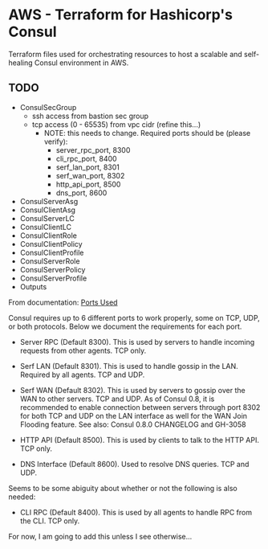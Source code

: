 # AWS - Terraform for Hashicorp's Consul

Terraform files used for orchestrating resources to host a scalable and self-healing Consul environment in AWS.

## TODO
- ConsulSecGroup
  - ssh access from bastion sec group
  - tcp access (0 - 65535) from vpc cidr (refine this...) 
    - NOTE: this needs to change. Required ports should be (please verify):  
      - server_rpc_port, 8300
      - cli_rpc_port, 8400
      - serf_lan_port, 8301
      - serf_wan_port, 8302
      - http_api_port, 8500
      - dns_port, 8600
- ConsulServerAsg
- ConsulClientAsg
- ConsulServerLC
- ConsulClientLC
- ConsulClientRole
- ConsulClientPolicy
- ConsulClientProfile
- ConsulServerRole
- ConsulServerPolicy
- ConsulServerProfile
- Outputs

From documentation: [Ports Used](https://www.consul.io/docs/agent/options.html#ports) 

Consul requires up to 6 different ports to work properly, some on TCP, UDP, or both protocols. Below we document the requirements for each port.

- Server RPC (Default 8300). This is used by servers to handle incoming requests from other agents. TCP only.

- Serf LAN (Default 8301). This is used to handle gossip in the LAN. Required by all agents. TCP and UDP.

- Serf WAN (Default 8302). This is used by servers to gossip over the WAN to other servers. TCP and UDP. As of Consul 0.8, it is recommended to enable connection between servers through port 8302 for both TCP and UDP on the LAN interface as well for the WAN Join Flooding feature. See also: Consul 0.8.0 CHANGELOG and GH-3058

- HTTP API (Default 8500). This is used by clients to talk to the HTTP API. TCP only.

- DNS Interface (Default 8600). Used to resolve DNS queries. TCP and UDP.

Seems to be some abiguity about whether or not the following is also needed:

- CLI RPC (Default 8400). This is used by all agents to handle RPC from the CLI. TCP only.

For now, I am going to add this unless I see otherwise...